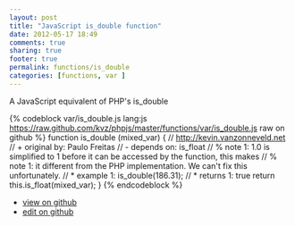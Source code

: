 ```yaml
---
layout: post
title: "JavaScript is_double function"
date: 2012-05-17 18:49
comments: true
sharing: true
footer: true
permalink: functions/is_double
categories: [functions, var ]
---
```

A JavaScript equivalent of PHP's is_double
<!-- more -->
{% codeblock var/is_double.js lang:js https://raw.github.com/kvz/phpjs/master/functions/var/is_double.js raw on github %}
function is_double (mixed_var) {
    // http://kevin.vanzonneveld.net
    // +   original by: Paulo Freitas
    //  -   depends on: is_float
    // %        note 1: 1.0 is simplified to 1 before it can be accessed by the function, this makes
    // %        note 1: it different from the PHP implementation. We can't fix this unfortunately.
    // *     example 1: is_double(186.31);
    // *     returns 1: true
    return this.is_float(mixed_var);
}
{% endcodeblock %}
<ul>
 <li><a href="https://github.com/kvz/phpjs/blob/master/functions/var/is_double.js">view on github</a></li>
 <li><a href="https://github.com/kvz/phpjs/edit/master/functions/var/is_double.js">edit on github</a></li>
</ul>
